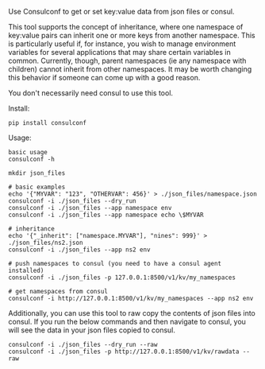 Use Consulconf to get or set key:value data from json files or consul.

This tool supports the concept of inheritance, where one namespace of
key:value pairs can inherit one or more keys from another namespace.
This is particularly useful if, for instance, you wish to manage
environment variables for several applications that may share certain
variables in common.  Currently, though, parent namespaces (ie any
namespace with children) cannot inherit from other namespaces.  It may
be worth changing this behavior if someone can come up with a good
reason.

You don't necessarily need consul to use this tool.

Install:

```
pip install consulconf
```


Usage:

```
basic usage
consulconf -h
```

```
mkdir json_files

# basic examples
echo '{"MYVAR": "123", "OTHERVAR": 456}' > ./json_files/namespace.json
consulconf -i ./json_files --dry_run
consulconf -i ./json_files --app namespace env
consulconf -i ./json_files --app namespace echo \$MYVAR

# inheritance
echo '{"_inherit": ["namespace.MYVAR"], "nines": 999}' > ./json_files/ns2.json
consulconf -i ./json_files --app ns2 env

# push namespaces to consul (you need to have a consul agent installed)
consulconf -i ./json_files -p 127.0.0.1:8500/v1/kv/my_namespaces

# get namespaces from consul
consulconf -i http://127.0.0.1:8500/v1/kv/my_namespaces --app ns2 env
```

Additionally, you can use this tool to raw copy the contents of json
files into consul.  If you run the below commands and then navigate to
consul, you will see the data in your json files copied to consul.

```
consulconf -i ./json_files --dry_run --raw
consulconf -i ./json_files -p http://127.0.0.1:8500/v1/kv/rawdata --raw
```
